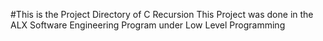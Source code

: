 #This is the Project Directory of C Recursion 
This Project was done in the ALX Software Engineering Program under Low Level Programming
